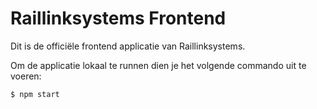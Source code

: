 # Raillinksystems Frontend

Dit is de officiële frontend applicatie van Raillinksystems.

Om de applicatie lokaal te runnen dien je het volgende commando uit te voeren:
```sh
$ npm start
```
